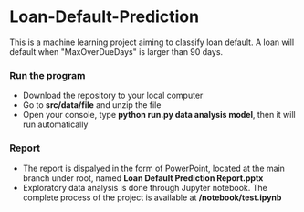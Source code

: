 # Loan-Default-Prediction
 
 This is a machine learning project aiming to classify loan default. A loan will default when "MaxOverDueDays" is larger than 90 days. 
 
 
### Run the program
- Download the repository to your local computer
- Go to **src/data/file** and unzip the file
- Open your console, type **python run.py data analysis model**, then it will run automatically

### Report
- The report is dispalyed in the form of PowerPoint, located at the main branch under root, named **Loan Default Prediction Report.pptx**
- Exploratory data analysis is done through Jupyter notebook. The complete process of the project is available at **/notebook/test.ipynb**



